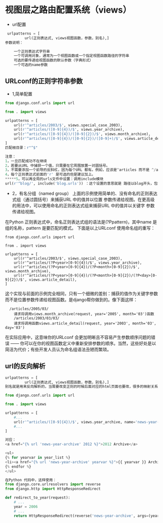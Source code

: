 # 视图层之路由配置系统（views） #

- url配置
```python
 urlpatterns = [
         url(正则表达式, views视图函数，参数，别名),]
参数说明：

    一个正则表达式字符串
    一个可调用对象，通常为一个视图函数或一个指定视图函数路径的字符串
    可选的要传递给视图函数的默认参数（字典形式）
    一个可选的name参数
```
## URLconf的正则字符串参数 ##
- 1,简单配置

```python
from django.conf.urls import url

from . import views

urlpatterns = [
    url(r'^articles/2003/$', views.special_case_2003),
    url(r'^articles/([0-9]{4})/$', views.year_archive),
    url(r'^articles/([0-9]{4})/([0-9]{2})/$', views.month_archive),
    url(r'^articles/([0-9]{4})/([0-9]{2})/([0-9]+)/$', views.article_detail),
]
匹配根目录：r"^$"

注意：
1，一旦匹配成功不在继续
2，若要从URL 中捕获一个值，只需要在它周围放置一对圆括号。
3，不需要添加一个前导的反斜杠，因为每个URL 都有。例如，应该是^articles 而不是 ^/articles。
4，每个正则表达式前面的'r' 是可选的但是建议加上。
*****5，可以再全局的urls文件中设置：调用include模块
url(r'^blog/', include('blog.urls')) ：这个设置的意思就是 路径以blog开头，包含blog文件下的urls内的映射关系，（两个blog是可以随便写的）
```
- 2，有名分组（named group）
上面的示例使用简单的、没有命名的正则表达式组（通过圆括号）来捕获URL 中的值并以位置 参数传递给视图。在更高级的用法中，可以使用命名的正则表达式组来捕获URL 中的值并以关键字 参数传递给视图。

在Python 正则表达式中，命名正则表达式组的语法是(?P<name>pattern)，其中name 是组的名称，pattern 是要匹配的模式。
下面是以上URLconf 使用命名组的重写：
```pyhton
from django.conf.urls import url

from . import views

urlpatterns = [
    url(r'^articles/2003/$', views.special_case_2003),
    url(r'^articles/(?P<year>[0-9]{4})/$', views.year_archive),
    url(r'^articles/(?P<year>[0-9]{4})/(?P<month>[0-9]{2})/$', views.month_archive),
    url(r'^articles/(?P<year>[0-9]{4})/(?P<month>[0-9]{2})/(?P<day>[0-9]{2})/$', views.article_detail),
]
```
这个实现与前面的示例完全相同，只有一个细微的差别：捕获的值作为关键字参数而不是位置参数传递给视图函数。是django帮你做到的。像下面这样：
```pyhton
  /articles/2005/03/    
    请求将调用views.month_archive(request, year='2005', month='03')函数
    /articles/2003/03/03/ 
    请求将调用函数views.article_detail(request, year='2003', month='03', day='03')
```
在实际应用中，这意味你的URLconf 会更加明晰且不容易产生参数顺序问题的错误 —— 你可以在你的视图函数定义中重新安排参数的顺序。当然，这些好处是以简洁为代价；有些开发人员认为命名组语法丑陋而繁琐。
## url的反向解析 ##
```python
urlpatterns = [
         url(正则表达式, views视图函数，参数，别名),]
别名就是用来反向解析的，当需要改变正则的时候后面对应的html页面也要改，很多的映射关系都改的话，会很繁琐，解耦严重。用别名来代替就会改善这个问题。

from django.conf.urls import url

from . import views

urlpatterns = [
    #...
    url(r'^articles/([0-9]{4})/$', views.year_archive, name='news-year-archive'),
    #...
]

对应：
<a href="{% url 'news-year-archive' 2012 %}">2012 Archive</a>

<ul>
{% for yearvar in year_list %}
<li><a href="{% url 'news-year-archive' yearvar %}">{{ yearvar }} Archive</a></li>
{% endfor %}
</ul>

在Python 代码中，这样使用：
from django.core.urlresolvers import reverse
from django.http import HttpResponseRedirect

def redirect_to_year(request):
    # ...
    year = 2006
    # ...
    return HttpResponseRedirect(reverse('news-year-archive', args=(year,)))
```